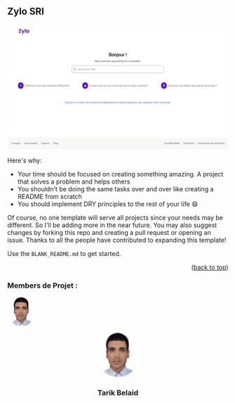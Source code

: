 







<!-- ABOUT THE PROJECT -->
## Zylo SRI

<img src="assets/image1.png" width="2600">


Here's why:
* Your time should be focused on creating something amazing. A project that solves a problem and helps others
* You shouldn't be doing the same tasks over and over like creating a README from scratch
* You should implement DRY principles to the rest of your life :smile:

Of course, no one template will serve all projects since your needs may be different. So I'll be adding more in the near future. You may also suggest changes by forking this repo and creating a pull request or opening an issue. Thanks to all the people have contributed to expanding this template!

Use the `BLANK_README.md` to get started.

<p align="right">(<a href="#readme-top">back to top</a>)</p>



### Members de Projet :



![Tarik Belaid](assets/tarik.png)




<div align="center">
   <img src="assets/tarik.png" width="100" height="100" style="border-radius: 50%;" alt="Tarik Belaid">
   <h3>Tarik Belaid</h3>
</div>